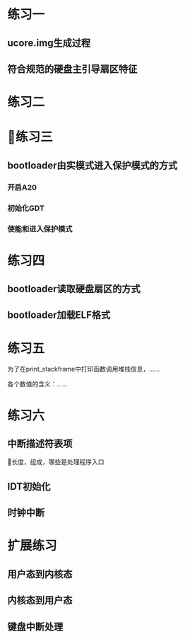 # 练习一

## ucore.img生成过程

## 符合规范的硬盘主引导扇区特征

# 练习二

# 练习三

## bootloader由实模式进入保护模式的方式

### 开启A20

### 初始化GDT

### 使能和进入保护模式

# 练习四

## bootloader读取硬盘扇区的方式

## bootloader加载ELF格式

# 练习五

为了在print_stackframe中打印函数调用堆栈信息，……

各个数值的含义：……



# 练习六

## 中断描述符表项

长度，组成，哪些是处理程序入口

## IDT初始化

## 时钟中断

# 扩展练习

## 用户态到内核态

## 内核态到用户态

## 键盘中断处理


